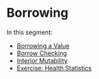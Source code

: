 # Borrowing

In this segment:

* [Borrowing a Value](borrowing/shared.md)
* [Borrow Checking](borrowing/borrowck.md)
* [Interior Mutability](borrowing/interior-mutability.md)
* [Exercise: Health Statistics](borrowing/exercise.md)

